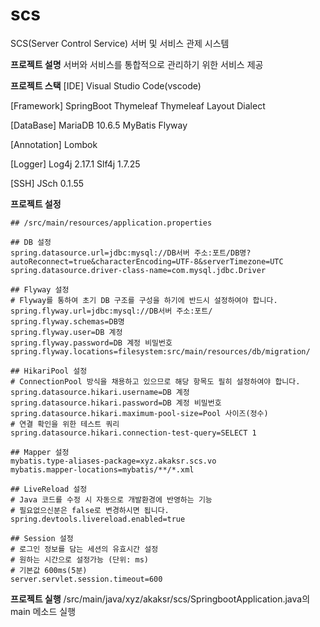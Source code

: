 # scs
SCS(Server Control Service) 서버 및 서비스 관제 시스템



**프로젝트 설명**
서버와 서비스를 통합적으로 관리하기 위한 서비스 제공

**프로젝트 스택**
[IDE]
Visual Studio Code(vscode)

[Framework]
SpringBoot
Thymeleaf
Thymeleaf Layout Dialect

[DataBase]
MariaDB 10.6.5
MyBatis
Flyway

[Annotation]
Lombok

[Logger]
Log4j 2.17.1
Slf4j 1.7.25

[SSH]
JSch 0.1.55

**프로젝트 설정**

```properties
## /src/main/resources/application.properties

## DB 설정
spring.datasource.url=jdbc:mysql://DB서버 주소:포트/DB명?autoReconnect=true&characterEncoding=UTF-8&serverTimezone=UTC
spring.datasource.driver-class-name=com.mysql.jdbc.Driver

## Flyway 설정
# Flyway를 통하여 초기 DB 구조를 구성을 하기에 반드시 설정하여야 합니다.
spring.flyway.url=jdbc:mysql://DB서버 주소:포트/
spring.flyway.schemas=DB명
spring.flyway.user=DB 계정
spring.flyway.password=DB 계정 비밀번호
spring.flyway.locations=filesystem:src/main/resources/db/migration/

## HikariPool 설정
# ConnectionPool 방식을 채용하고 있으므로 해당 항목도 필히 설정하여야 합니다.
spring.datasource.hikari.username=DB 계정
spring.datasource.hikari.password=DB 계정 비밀번호
spring.datasource.hikari.maximum-pool-size=Pool 사이즈(정수)
# 연결 확인을 위한 테스트 쿼리
spring.datasource.hikari.connection-test-query=SELECT 1

## Mapper 설정
mybatis.type-aliases-package=xyz.akaksr.scs.vo
mybatis.mapper-locations=mybatis/**/*.xml

## LiveReload 설정
# Java 코드를 수정 시 자동으로 개발환경에 반영하는 기능
# 필요없으신분은 false로 변경하시면 됩니다.
spring.devtools.livereload.enabled=true

## Session 설정
# 로그인 정보를 담는 세션의 유효시간 설정
# 원하는 시간으로 설정가능 (단위: ms)
# 기본값 600ms(5분)
server.servlet.session.timeout=600
```

**프로젝트 실행**
/src/main/java/xyz/akaksr/scs/SpringbootApplication.java의 main 메소드 실행